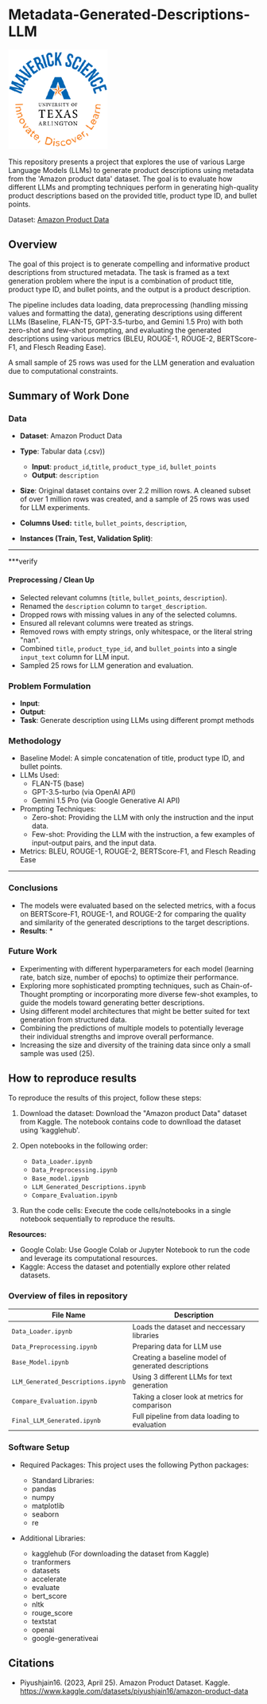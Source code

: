 # Metadata-Generated-Descriptions-LLM

![](UTA-DataScience-Logo.png)


This repository presents a project that explores the use of various Large Language Models (LLMs) to generate product descriptions using metadata from the 'Amazon product data' dataset. The goal is to evaluate how different LLMs and prompting techniques perform in generating high-quality product descriptions based on the provided title, product type ID, and bullet points.

Dataset: [Amazon Product Data](https://www.kaggle.com/datasets/piyushjain16/amazon-product-data)

## Overview

The goal of this project is to generate compelling and informative product descriptions from structured metadata. The task is framed as a text generation problem where the input is a combination of product title, product type ID, and bullet points, and the output is a product description.

The pipeline includes data loading, data preprocessing (handling missing values and formatting the data), generating descriptions using different LLMs (Baseline, FLAN-T5, GPT-3.5-turbo, and Gemini 1.5 Pro) with both zero-shot and few-shot prompting, and evaluating the generated descriptions using various metrics (BLEU, ROUGE-1, ROUGE-2, BERTScore-F1, and Flesch Reading Ease).

A small sample of 25 rows was used for the LLM generation and evaluation due to computational constraints.


## Summary of Work Done



### Data
* **Dataset**: Amazon Product Data
* **Type**: Tabular data (.csv))
  * **Input**: `product_id`,`title`, `product_type_id`, `bullet_points`
  * **Output**: `description`
* **Size**: Original dataset contains over 2.2 million rows. A cleaned subset of over 1 million rows was created, and a sample of 25 rows was used for LLM experiments.
* **Columns Used:** `title`, `bullet_points`, `description`, 

* **Instances (Train, Test, Validation Split)**: 


***


***verify
#### Preprocessing / Clean Up
*   Selected relevant columns (`title`, `bullet_points`, `description`).
*   Renamed the `description` column to `target_description`.
*   Dropped rows with missing values in any of the selected columns.
*   Ensured all relevant columns were treated as strings.
*   Removed rows with empty strings, only whitespace, or the literal string "nan".
*   Combined `title`, `product_type_id`, and `bullet_points` into a single `input_text` column for LLM input.
*   Sampled 25 rows for LLM generation and evaluation.



### Problem Formulation

* **Input**: 
* **Output**: 
* **Task**: Generate description using LLMs using different prompt methods





### Methodology

*   Baseline Model: A simple concatenation of title, product type ID, and bullet points.
*   LLMs Used:
    *   FLAN-T5 (base)
    *   GPT-3.5-turbo (via OpenAI API)
    *   Gemini 1.5 Pro (via Google Generative AI API)
*   Prompting Techniques:
    *   Zero-shot: Providing the LLM with only the instruction and the input data.
    *   Few-shot: Providing the LLM with the instruction, a few examples of input-output pairs, and the input data.
* Metrics: BLEU, ROUGE-1, ROUGE-2, BERTScore-F1, and Flesch Reading Ease




***
### Conclusions

* The models were evaluated based on the selected metrics, with a focus on BERTScore-F1, ROUGE-1, and ROUGE-2 for comparing the quality and similarity of the generated descriptions to the target descriptions.
* **Results**:
  * 



### Future Work
*  Experimenting with different hyperparameters for each model (learning rate, batch size, number of epochs) to optimize their performance.
* Exploring more sophisticated prompting techniques, such as Chain-of-Thought prompting or incorporating more diverse few-shot examples, to guide the models toward generating better descriptions.
* Using different model architectures that might be better suited for text generation from structured data.
* Combining the predictions of multiple models to potentially leverage their individual strengths and improve overall performance.
* Increasing the size and diversity of the training data since only a small sample was used (25).


## How to reproduce results

To reproduce the results of this project, follow these steps:

1. Download the dataset: Download the "Amazon product Data" dataset from Kaggle. The notebook contains code to downlload the dataset using 'kagglehub'.
2. Open notebooks in the following order:
    - `Data_Loader.ipynb`
    - `Data_Preprocessing.ipynb`
    - `Base_model.ipynb`
    - `LLM_Generated_Descriptions.ipynb`
    - `Compare_Evaluation.ipynb`

3. Run the code cells: Execute the code cells/notebooks in a single notebook sequentially to reproduce the results.
   
**Resources:**
* Google Colab: Use Google Colab or Jupyter Notebook to run the code and leverage its computational resources.
* Kaggle: Access the dataset and potentially explore other related datasets.

### Overview of files in repository

| File Name                         | Description                                                                 |
|----------------------------------|-----------------------------------------------------------------------------|
| `Data_Loader.ipynb`               | Loads the dataset and neccessary libraries                                            |
| `Data_Preprocessing.ipynb`           | Preparing data for LLM use                                             |
| `Base_Model.ipynb` | Creating a baseline model of generated descriptions                                 |
| `LLM_Generated_Descriptions.ipynb`      | Using 3 different LLMs for text generation                              |
| `Compare_Evaluation.ipynb`        | Taking a closer look at metrics for comparison                                        |
| `Final_LLM_Generated.ipynb`     | Full pipeline from data loading to evaluation                       



### Software Setup
* Required Packages: This project uses the following Python packages:
  * Standard Libraries:
   * pandas
   * numpy
   * matplotlib
   * seaborn
   * re
   
* Additional Libraries:
   * kagglehub (For downloading the dataset from Kaggle)
   * tranformers
   * datasets
   * accelerate
   * evaluate
   * bert_score
   * nltk
   * rouge_score
   * textstat
   * openai
   * google-generativeai






## **Citations**
* Piyushjain16. (2023, April 25). Amazon Product Dataset. Kaggle. https://www.kaggle.com/datasets/piyushjain16/amazon-product-data 
